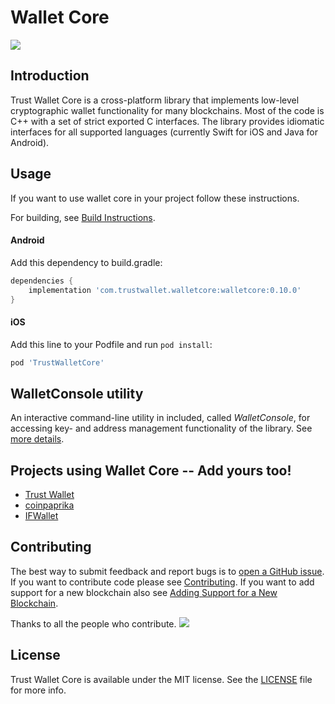 # Wallet Core

![](/media/wallet-core-banner.png)

## Introduction

Trust Wallet Core is a cross-platform library that implements low-level cryptographic wallet functionality for many blockchains. Most of the code is C++ with a set of strict exported C interfaces. The library provides idiomatic interfaces for all supported languages \(currently Swift for iOS and Java for Android\).

## Usage

If you want to use wallet core in your project follow these instructions.

For building, see [Build Instructions](building.md).

#### Android

Add this dependency to build.gradle:

```groovy
dependencies {
    implementation 'com.trustwallet.walletcore:walletcore:0.10.0'
}
```

#### iOS

Add this line to your Podfile and run `pod install`:

```ruby
pod 'TrustWalletCore'
```

## WalletConsole utility

An interactive command-line utility in included, called *WalletConsole*, for accessing key- and address management functionality of the library. 
See [more details](walletconsole.md).

## Projects using Wallet Core -- Add yours too!

- [Trust Wallet](https://trustwallet.com)
- [coinpaprika](https://coinpaprika.com/)
- [IFWallet](https://www.ifwallet.com/)

## Contributing

The best way to submit feedback and report bugs is to [open a GitHub issue](https://github.com/trustwallet/wallet-core/issues/new). If you want to contribute code please see [Contributing](https://developer.trustwallet.com/wallet-core/contributing). If you want to add support for a new blockchain also see [Adding Support for a New Blockchain](newblockchain.md).

Thanks to all the people who contribute. 
<a href="graphs/contributors"><img src="https://opencollective.com/wallet-core/contributors.svg?width=890&button=false" /></a>

## License

Trust Wallet Core is available under the MIT license. See the [LICENSE](https://github.com/trustwallet/wallet-core/blob/master/LICENSE) file for more info.
